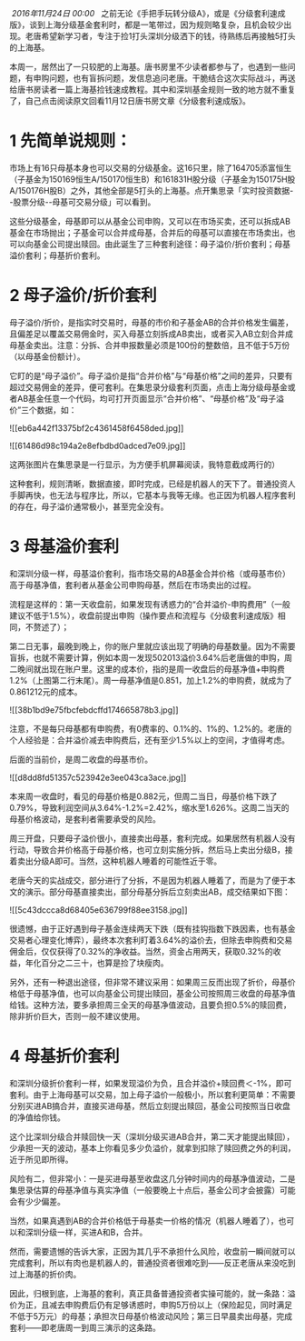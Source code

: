  _2016年11月24日 00:00_
 
之前无论《手把手玩转分级A》，或是《分级套利速成版》，谈到上海分级基金套利时，都是一笔带过，因为规则略复杂，且机会较少出现。老唐希望新学习者，专注于捡1打头深圳分级洒下的钱，待熟练后再接触5打头的上海基。

本周一，居然出了一只较肥的上海基。唐书房里不少读者都参与了，也遇到一些问题，有申购问题，也有盲拆问题，发信息追问老唐。干脆结合这次实际战斗，再送给唐书房读者一篇上海基捡钱速成教程。其中和深圳基金规则一致的地方就不重复了，自己点击阅读原文回看11月12日唐书房文章《分级套利速成版》。

# 1 先简单说规则：

市场上有16只母基本身也可以交易的分级基金。这16只里，除了164705添富恒生（子基金为150169恒生A/150170恒生B）和161831H股分级（子基金为150175H股A/150176H股B）之外，其他全部是5打头的上海基。点开集思录「实时投资数据--股票分级--母基可交易分级」可以看到。 

这些分级基金，母基即可以从基金公司申购，又可以在市场买卖，还可以拆成AB基金在市场抛出；子基金可以合并成母基，合并后的母基可以直接在市场卖出，也可以向基金公司提出赎回。由此诞生了三种套利途径：母子溢价/折价套利；母基溢价套利；母基折价套利。

# 2 母子溢价/折价套利

母子溢价/折价，是指实时交易时，母基的市价和子基金AB的合并价格发生偏差，且偏差足以覆盖交易佣金时，买入母基立刻拆成AB卖出，或者买入AB立刻合并成母基金卖出。注意：分拆、合并申报数量必须是100份的整数倍，且不低于5万份（以母基金份额计）。

它盯的是“母子溢价”。母子溢价是指“合并价格”与“母基价格”之间的差异，只要有超过交易佣金的差异，便可套利。在集思录分级套利页面，点击上海分级母基金或者AB基金任意一个代码，均可打开页面显示“合并价格”、“母基价格”及“母子溢价”三个数据，如：

![[eb6a442f13375bf2c4361458f6458ded.jpg]]

![[61486d98c194a2e8efbdbd0adced7e09.jpg]]

这两张图片在集思录是一行显示，为方便手机屏幕阅读，我特意截成两行的）

这种套利，规则清晰，数据直接，即时完成，已经是机器人的天下了。普通投资人手脚再快，也无法与程序比，所以，它基本与我等无缘。也正因为机器人程序套利的存在，母子溢价通常极小，甚至完全没有。

# 3 母基溢价套利

和深圳分级一样，母基溢价套利，指市场交易的AB基金合并价格（或母基市价）高于母基净值，套利者从基金公司申购母基，然后在市场卖出的过程。  

流程是这样的：第一天收盘前，如果发现有诱惑力的“合并溢价-申购费用”（一般建议不低于1.5%），收盘前提出申购（操作要点和流程与《分级套利速成版》相同，不赘述了）；   

第二日无事，最晚到晚上，你的账户里就应该出现了明确的母基数量。因为不需要盲拆，也就不需要计算，例如本周一发现502013溢价3.64%后老唐做的申购，周二晚间就出现在账户里。这里的成本价，指的是周一收盘后的母基净值+申购费1.2%（上图第二行末尾）。周一母基净值是0.851，加上1.2%的申购费，就成为了0.861212元的成本。

![[38b1bd9e75fbcfebdcffd174665878b3.jpg]]

注意，不是每只母基都有申购费，有0费率的、0.1%的、1%的、1.2%的。老唐的个人经验是：合并溢价减去申购费后，还有至少1.5%以上的空间，才值得考虑。

后面的当前价，是周二收盘的母基市价。

![[d8dd8fd51357c523942e3ee043ca3ace.jpg]]

本来周一收盘时，看见的母基价格是0.882元，但周二当日，母基价格下跌了0.79%，导致利润空间从3.64%-1.2%=2.42%，缩水至1.626%。这周二当天的母基价格波动，是套利者需要承受的风险。

周三开盘，只要母子溢价很小，直接卖出母基，套利完成。如果居然有机器人没有行动，导致合并价格高于母基价格，也可立刻实施分拆，然后马上卖出分级B，接着卖出分级A即可。当然，这种机器人睡着的可能性近于零。 

老唐今天的实战成交，部分进行了分拆，不是因为机器人睡着了，而是为了便于本文的演示。部分母基直接卖出，部分母基分拆后立刻卖出AB，成交结果如下图：

![[5c43dccca8d68405e636799f88ee3158.jpg]]

很遗憾，由于正好遇到母子基金连续两天下跌（既有挂钩指数下跌因素，也有基金交易者心理变化博弈），最终本次套利盯着3.64%的溢价去，但除去申购费和交易佣金后，仅仅获得了0.32%的净收益。当然，资金占用两天，获取0.32%的收益，年化百分之二三十，也算是捡了块瘦肉。

另外，还有一种退出途径，但非常不建议采用：如果周三反而出现了折价，母基价格低于母基净值，也可以向基金公司提出赎回，基金公司按照周三收盘的母基净值给钱。这种方法，要多承担周三全天的母基净值波动，且要负担0.5%的赎回费，除非折价巨大，否则一般不建议使用。

# 4 母基折价套利

和深圳分级折价套利一样，如果发现溢价为负，且合并溢价+赎回费＜-1%，即可套利。由于上海母基可以交易，加上母子溢价一般极小，所以套利更简单：不需要分别买进AB搞合并，直接买进母基，然后立刻提出赎回，基金公司按照当日收盘的净值给你钱。

这个比深圳分级合并赎回快一天（深圳分级买进AB合并，第二天才能提出赎回），少承担一天的波动，基本上你看见多少负溢价，就拿到扣除了赎回费之外的利润，近于所见即所得。  

风险有二，但非常小：一是买进母基至收盘这几分钟时间内的母基净值波动，二是集思录估算的母基净值与真实净值（一般要晚上十点后，基金公司才会披露）可能会有少少偏差。 

当然，如果真遇到AB的合并价格低于母基卖一价格的情况（机器人睡着了），也可以和深圳分级一样，买进A和B，合并。  

然而，需要遗憾的告诉大家，正因为其几乎不承担什么风险，收盘前一瞬间就可以完成套利，所以有肉也是机器人的，普通投资者很难吃到——反正老唐从来没吃到过上海基的折价肉。

因此，归根到底，上海基的套利，真正具备普通投资者实操可能的，就一条路：溢价为正，且减去申购费后仍有足够诱惑时，申购5万份以上（保险起见，同时满足不低于5万元）的母基；承担次日母基价格波动风险；第三日早晨卖出母基，完成套利——即老唐周一到周三演示的这条路。